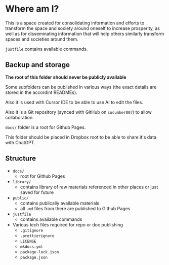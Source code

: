 # Where am I?

This is a space created for consolidating information and efforts to transform the space and society around oneself to increase prosperity, as well as for disseminating information that will help others similarly transform spaces and societies around them.

`justfile` contains available commands.

## Backup and storage

**The root of this folder should never be publicly available**

Some subfolders can be published in various ways (the exact details are stored in the accordint READMEs).

Also it is used with Cursor IDE to be able to use AI to edit the files.

Also it is a Git repository (synced with GitHub on `cucumber007`) to allow collaboration.

`docs/` folder is a root for Github Pages.

This folder should be placed in Dropbox root to be able to share it's data with ChatGPT.

## Structure

- `docs/`
    - root for Github Pages
- `library/`
    - contains library of raw materials referenced in other places or just saved for future
- `public/`
    - contains publically available materials
    - all `.md` files from there are published to Github Pages
- `justfile`
    - contains available commands
- Various tech files required for repo or doc publishing
    - `.gitignore`
    - `.prettierignore`
    - `LICENSE`
    - `mkdocs.yml`
    - `package-lock.json`
    - `package.json`
    



